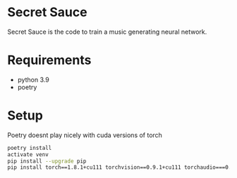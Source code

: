 # Secret Sauce

Secret Sauce is the code to train a music generating neural network.

# Requirements

- python 3.9
- poetry

# Setup

Poetry doesnt play nicely with cuda versions of torch

```sh
poetry install
activate venv
pip install --upgrade pip
pip install torch==1.8.1+cu111 torchvision==0.9.1+cu111 torchaudio===0.8.1 pytorch-lightning==1.2.5 deepspeed==0.3.13 -f https://download.pytorch.org/whl/torch_stable.html
```
